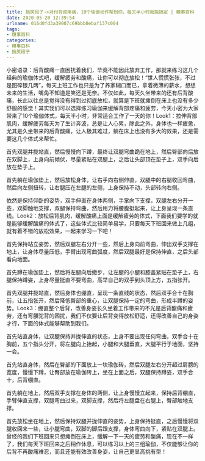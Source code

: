 ```yaml
---
title: 搞笑段子->对付背部疼痛，10个瑜伽动作帮到你，每天半小时就能搞定 | 糗事百科
date: 2020-05-20 12:39:54
urlname: 016d0fd3a39007c69bbb0ebaf137c004
tags: 
- 糗事百科
categories:
- 糗事百科
- 搞笑段子
---
```

小密语录：后背酸痛一直困扰着我们，毕竟不能因此放弃工作，那就来练习这几个经典的瑜伽体式吧，缓解疲劳和酸痛，让你可以彻底放松！“世人慌慌张张，不过是图碎银几两”，每天上班工作也只是为了养家糊口而已，拿着微薄的薪水，想想未来的生活，嘴角不知道是笑还是无奈。不仅如此，每天久坐带来的还有后背酸痛，长此以往总是觉得没有得到过彻底放松，就算是下班就瘫倒在床上也没有多少舒服的感觉！其实我们可以选择练习瑜伽来缓解背部疼痛和疲劳，今天小密为大家带来了10个瑜伽体式，每天半小时，非常适合工作了一天的你！Look1：拉伸背部肌肉，缓解疲劳每天为了生计奔波，总是让人心累，除此之外，身体也一样疲惫，尤其是久坐带来的后背酸痛，让人极其难过，躺在床上也没有多大的效果，还是需要这几个体式来帮忙。

首先双腿并拢站直，然后慢慢向下蹲，最终让双腿弯曲跪在地上，然后臀部向后放在双脚上，上身向前倾伏，尽量紧贴在双腿上，之后让头部顶在垫子上，双手向后放在垫子上。

首先躺在瑜伽垫上，然后放松身体，让右手向右侧伸直，双腿中的右腿收回弯曲，然后向左侧扭转，让右腿压在左腿的左侧，上身保持不动，头部转向右侧。

依然是保持仰卧的姿势，双手伸直在身体两侧，手掌向下支撑，双腿左右分开一些，双脚触地支撑，双腿保持弯曲，然后用力将腰腹挺起来，让上身呈现一条直线。Look2：放松后背肌肉，缓解酸痛上面是缓解疲劳的体式，下面我们要学的就是能够缓解酸痛的体式了，这些体式比较简单易学，只要每天下班回来做上几组，就有着不错的放松效果，一起来学习一下吧！

首先保持站立姿势，然后双腿左右分开一些，然后上身向前弯曲，伸出双手支撑在地上，让身体尽量压低，手臂出现弯曲弧度，然后双腿最好是保持伸直，之后头部看向地面。

首先蹲在瑜伽垫上，然后将左腿向后撤步，让左腿的小腿和膝盖紧贴在垫子上，右腿保持蹲姿，上身尽量挺直不要弯曲，高举自己的双手到头顶上方，五指张开。

首先双腿并拢站直，然后身体也绷直，呈现一条直线的状态，然后双手合十在胸前，让五指张开，然后降低臀部的重心，让双腿保持一定的弯曲，形成半蹲的姿势。Look3：绷直整个后背，改善身姿长久坐着工作带来的不光是后背酸痛和疲劳，还有弯腰驼背的困扰，我们不仅要让后背变得放松舒适，还得改善自己的身姿才行，下面的体式能够帮助到我们。

首先站直身体，让双腿保持并拢伸直的状态，上身不要出现任何弯曲，双手合十在胸前，五个指头分开，将左腿向上抬起，小腿和大腿垂直，大腿平行于地面，坚持一会。

首先站直身体，然后在臀部的下面放上一块瑜伽砖，然后双腿左右分开超过肩膀的宽度，慢慢下蹲，让臀部放在瑜伽砖上，坐在上面之后，双腿保持蹲姿，双手合十，后背绷直。

首先躺在地上，然后双手支撑在身体的两侧，让上身慢慢立起来，保持后背绷直，手臂伸直支撑，双腿弯曲过来，双脚支撑，然后将左腿盘在右腿上，臀部触地支撑。

首先放松坐在地上，然后保持双腿并拢伸直的姿势，上身保持挺直，之后慢慢将双腿收回来一些，让小腿弯曲，双脚的脚后跟支撑，身体弯曲向下，紧贴在双腿上。曾经的我们下班回来只想瘫倒在床上，缓解一下一天的疲劳和酸痛，现在不一样了，我们每天下班回来之后稍作休息，可以练习以上的三组瑜伽，不仅能够让你的后背不再酸痛难忍，而且还能有效改善身姿，让自己更显高挑有型！


